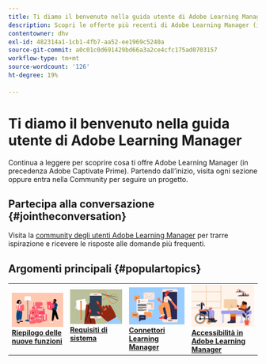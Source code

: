 ```yaml
---
title: Ti diamo il benvenuto nella guida utente di Adobe Learning Manager
description: Scopri le offerte più recenti di Adobe Learning Manager (in precedenza, Adobe Captivate Prime). Partendo dall’inizio, visita ogni sezione oppure entra nella Community per seguire un progetto.
contentowner: dhv
exl-id: 482314a1-1cb1-4fb7-aa52-ee1969c5240a
source-git-commit: a0c01c0d691429bd66a3a2ce4cfc175ad0703157
workflow-type: tm+mt
source-wordcount: '126'
ht-degree: 19%

---
```


# Ti diamo il benvenuto nella guida utente di Adobe Learning Manager

Continua a leggere per scoprire cosa ti offre Adobe Learning Manager (in precedenza Adobe Captivate Prime). Partendo dall’inizio, visita ogni sezione oppure entra nella Community per seguire un progetto.

## Partecipa alla conversazione {#jointheconversation}

Visita la [community degli utenti Adobe Learning Manager](https://community.adobe.com/t5/adobe-learning-manager/ct-p/ct-captivate-prime?page=1&amp;sort=latest_replies&amp;lang=all&amp;tabid=all) per trarre ispirazione e ricevere le risposte alle domande più frequenti.

## Argomenti principali {#populartopics}

<table style="table-layout:fixed">
 <tbody>
  <tr>
   <td>
    <a href="whats-new.md">
    <img alt="nuove funzioni" src="assets/prime-new.jpeg">
    </a>
    <div>
    <a href="whats-new.md"><strong>Riepilogo delle nuove funzioni</strong></a>
    </div>
   </td>
   <td>
    <a href="system-requirements.md">
    <img alt="requisiti di sistema" src="assets/prime-reqs.jpeg">
    </a>
    <a href="whats-new.md"><strong>Requisiti di sistema </strong></a>
    </p>
   </td>
   <td>
    <a href="integration-admin/feature-summary/connectors.md">
    <img alt="ADFS" src="assets/prime-connector.jpeg">
    </a>
    <div>
    <a href="integration-admin/feature-summary/connectors.md"><strong>Connettori Learning Manager</strong></a>
    </div>
   </td>
   <td>
    <a href="accessibility-learning-manager.md">
    <img alt="accessibilità" src="assets/prime-accessibility.jpeg">
    </a>
    <div>
    <a href="accessibility-learning-manager.md"><strong>Accessibilità in Adobe Learning Manager</strong></a>
    </div>
   </td>
  </tr>
 </tbody>
</table>
